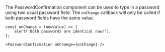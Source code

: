 The PasswordConfirmation component can be used to type in a password using two usual password field. The `onChange`
callback will only be called if both password fields have the same value.

```
const onChange = (newValue) => {
    alert('Both passwords are identical now!');
};

<PasswordConfirmation onChange={onChange} />
```
